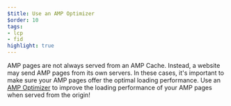 ```yaml
---
$title: Use an AMP Optimizer
$order: 10
tags:
- lcp
- fid
highlight: true
---
```

AMP pages are not always served from an AMP Cache. Instead, a website may send
AMP pages from its own servers. In these cases, it's important to make sure
your AMP pages offer the optimal loading performance. Use an
[AMP Optimizer](https://amp.dev/documentation/guides-and-tutorials/optimize-and-measure/amp-optimizer-guide/)
to improve the loading performance of your AMP pages when served from the origin!
